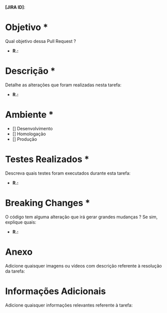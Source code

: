 **[JIRA ID]**: 

# Objetivo *
Qual objetivo dessa Pull Request ? 

- **R.:**

# Descrição *
Detalhe as alterações que foram realizadas nesta tarefa:

- **R.:**

# Ambiente *

- [] Desenvolvimento
- [] Homologação
- [] Produção

# Testes Realizados *
Descreva quais testes foram executados durante esta tarefa:

- **R.:**

# Breaking Changes *
O código tem alguma alteração que irá gerar grandes mudanças ? Se sim, explique quais:

- **R.:**

# Anexo
Adicione quaisquer imagens ou vídeos com descrição referente à resolução da tarefa:

# Informações Adicionais
Adicione quaisquer informações relevantes referente à tarefa:
